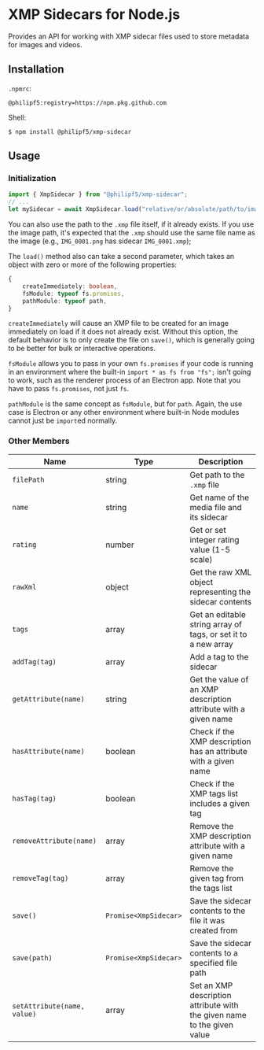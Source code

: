 # XMP Sidecars for Node.js
Provides an API for working with XMP sidecar files used to store metadata for images and videos.

## Installation
`.npmrc`:
```
@philipf5:registry=https://npm.pkg.github.com
```

Shell:
```
$ npm install @philipf5/xmp-sidecar
```

## Usage
### Initialization
```js
import { XmpSidecar } from "@philipf5/xmp-sidecar";
// ...
let mySidecar = await XmpSidecar.load("relative/or/absolute/path/to/image.jpg");
```
You can also use the path to the `.xmp` file itself, if it already exists. If you use the image path, it's expected that the `.xmp` should use the same file name as the image (e.g., `IMG_0001.png` has sidecar `IMG_0001.xmp`);

The `load()` method also can take a second parameter, which takes an object with zero or more of the following properties:
```ts
{
	createImmediately: boolean,
	fsModule: typeof fs.promises,
	pathModule: typeof path,
}
```

`createImmediately` will cause an XMP file to be created for an image immediately on load if it does not already exist. Without this option, the default behavior is to only create the file on `save()`, which is generally going to be better for bulk or interactive operations.

`fsModule` allows you to pass in your own `fs.promises` if your code is running in an environment where the built-in `import * as fs from "fs";` isn't going to work, such as the renderer process of an Electron app. Note that you have to pass `fs.promises`, not just `fs`.

`pathModule` is the same concept as `fsModule`, but for `path`. Again, the use case is Electron or any other environment where built-in Node modules cannot just be `import`ed normally.

### Other Members
|Name|Type|Description|
|----|----|-------|
|`filePath`|string|Get path to the `.xmp` file|
|`name`|string|Get name of the media file and its sidecar|
|`rating`|number|Get or set integer rating value (1-5 scale)|
|`rawXml`|object|Get the raw XML object representing the sidecar contents|
|`tags`|array|Get an editable string array of tags, or set it to a new array|
|`addTag(tag)`|array|Add a tag to the sidecar|
|`getAttribute(name)`|string|Get the value of an XMP description attribute with a given name|
|`hasAttribute(name)`|boolean|Check if the XMP description has an attribute with a given name|
|`hasTag(tag)`|boolean|Check if the XMP tags list includes a given tag|
|`removeAttribute(name)`|array|Remove the XMP description attribute with a given name|
|`removeTag(tag)`|array|Remove the given tag from the tags list|
|`save()`|`Promise<XmpSidecar>`|Save the sidecar contents to the file it was created from|
|`save(path)`|`Promise<XmpSidecar>`|Save the sidecar contents to a specified file path|
|`setAttribute(name, value)`|array|Set an XMP description attribute with the given name to the given value|
